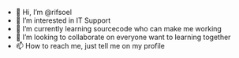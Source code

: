 - 👋 Hi, I’m @rifsoel
- 👀 I’m interested in IT Support
- 🌱 I’m currently learning sourcecode who can make me working
- 💞️ I’m looking to collaborate on everyone want to learning together
- 📫 How to reach me, just tell me on my profile

<!---
rifsoel/rifsoel is a ✨ special ✨ repository because its `README.md` (this file) appears on your GitHub profile.
You can click the Preview link to take a look at your changes.
--->
